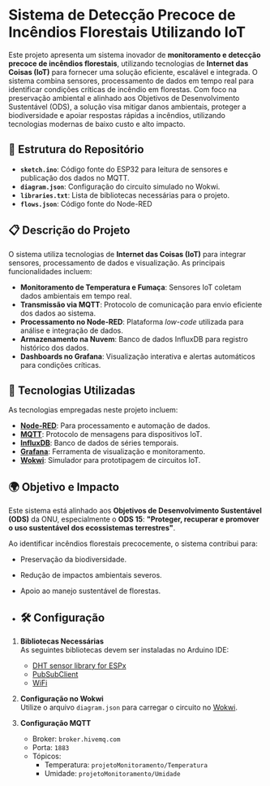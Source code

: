 # Sistema de Detecção Precoce de Incêndios Florestais Utilizando IoT

Este projeto apresenta um sistema inovador de **monitoramento e detecção precoce de incêndios florestais**, utilizando tecnologias de **Internet das Coisas (IoT)** para fornecer uma solução eficiente, escalável e integrada. O sistema combina sensores, processamento de dados em tempo real para identificar condições críticas de incêndio em florestas. Com foco na preservação ambiental e alinhado aos Objetivos de Desenvolvimento Sustentável (ODS), a solução visa mitigar danos ambientais, proteger a biodiversidade e apoiar respostas rápidas a incêndios, utilizando tecnologias modernas de baixo custo e alto impacto.

## 📂 Estrutura do Repositório

- **`sketch.ino`**: Código fonte do ESP32 para leitura de sensores e publicação dos dados no MQTT.
- **`diagram.json`**: Configuração do circuito simulado no Wokwi.
- **`libraries.txt`**: Lista de bibliotecas necessárias para o projeto.
- **`flows.json`**: Código fonte do Node-RED

## 📋 Descrição do Projeto

O sistema utiliza tecnologias de **Internet das Coisas (IoT)** para integrar sensores, processamento de dados e visualização. As principais funcionalidades incluem:

- **Monitoramento de Temperatura e Fumaça**: Sensores IoT coletam dados ambientais em tempo real.
- **Transmissão via MQTT**: Protocolo de comunicação para envio eficiente dos dados ao sistema.
- **Processamento no Node-RED**: Plataforma *low-code* utilizada para análise e integração de dados.
- **Armazenamento na Nuvem**: Banco de dados InfluxDB para registro histórico dos dados.
- **Dashboards no Grafana**: Visualização interativa e alertas automáticos para condições críticas.

## 🚀 Tecnologias Utilizadas

As tecnologias empregadas neste projeto incluem:

- **[Node-RED](https://nodered.org/)**: Para processamento e automação de dados.
- **[MQTT](https://mqtt.org/)**: Protocolo de mensagens para dispositivos IoT.
- **[InfluxDB](https://www.influxdata.com/)**: Banco de dados de séries temporais.
- **[Grafana](https://grafana.com/)**: Ferramenta de visualização e monitoramento.
- **[Wokwi](https://wokwi.com/)**: Simulador para prototipagem de circuitos IoT.

## 🌍 Objetivo e Impacto

Este sistema está alinhado aos **Objetivos de Desenvolvimento Sustentável (ODS)** da ONU, especialmente o **ODS 15**: **"Proteger, recuperar e promover o uso sustentável dos ecossistemas terrestres"**. 

Ao identificar incêndios florestais precocemente, o sistema contribui para:

- Preservação da biodiversidade.
- Redução de impactos ambientais severos.
- Apoio ao manejo sustentável de florestas.

- ## 🛠️ Configuração

1. **Bibliotecas Necessárias**  
   As seguintes bibliotecas devem ser instaladas no Arduino IDE:
   - [DHT sensor library for ESPx](https://www.arduinolibraries.info/libraries/dht-sensor-library-for-es-px)
   - [PubSubClient](https://www.arduinolibraries.info/libraries/pub-sub-client)
   - [WiFi](https://www.arduinolibraries.info/libraries/wi-fi)

2. **Configuração no Wokwi**  
   Utilize o arquivo `diagram.json` para carregar o circuito no [Wokwi](https://wokwi.com).

3. **Configuração MQTT**  
   - Broker: `broker.hivemq.com`  
   - Porta: `1883`  
   - Tópicos:
     - Temperatura: `projetoMonitoramento/Temperatura`
     - Umidade: `projetoMonitoramento/Umidade`


